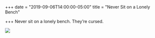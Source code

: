 +++
date = "2019-09-06T14:00:00-05:00"
title = "Never Sit on a Lonely Bench"

+++
Never sit on a lonely bench. They’re  cursed. 

![](https://res.cloudinary.com/tobyblog/image/upload/v1567799615/img/5BA89452-C77C-4D94-A7E9-2E8139B87997_p4h0qb.jpg)